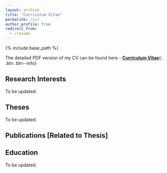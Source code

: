 ```yaml
---
layout: archive
title: "Curriculum Vitae"
permalink: /cv/
author_profile: true
redirect_from:
  - /resume
---
```


{% include base_path %}

The detailed PDF version of my CV can be found here - [__Curriculum Vitae__](\files\Curriculum_Vitae_Jan_31.pdf){: .btn .btn--info}

Research Interests
------

To be updated.

Theses
------

To be updated.  

Publications \[Related to Thesis\]
------


Education
------

To be updated.

